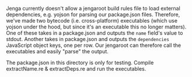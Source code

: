 Jenga currently doesn't allow a jengaroot build rules file to load external dependencies, e.g. yojson for parsing our package.json files. Therefore, we've made two bytecode (i.e. cross-platform) executables (which use yojson under the hood, but since it's an executable this no longer matters). One of these takes in a package.json and outputs the `name` field's value to stdout. Another takes in package.json and outputs the `dependencies` JavaScript object keys, one per row. Our jengaroot can therefore call the executables and easily "parse" the output.

The package.json in this directory is only for testing. Compile extractName.re & extractDeps.re and run the executables.

